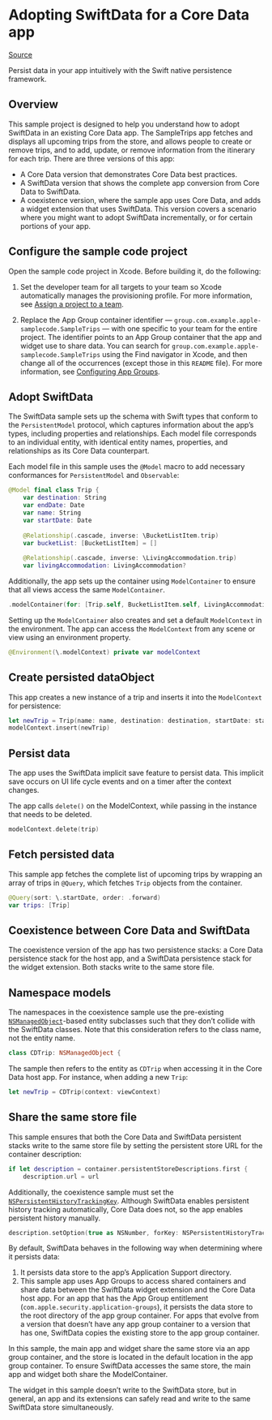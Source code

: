 # Adopting SwiftData for a Core Data app

[Source](https://developer.apple.com/documentation/coredata/adopting_swiftdata_for_a_core_data_app)

Persist data in your app intuitively with the Swift native persistence framework.

## Overview
This sample project is designed to help you understand how to adopt SwiftData in an existing Core Data app. The SampleTrips app fetches and displays all upcoming trips from the store, and allows people to create or remove trips, and to add, update, or remove information from the itinerary for each trip. There are three versions of this app:

- A Core Data version that demonstrates Core Data best practices.
- A SwiftData version that shows the complete app conversion from Core Data to SwiftData.
- A coexistence version, where the sample app uses Core Data, and adds a widget extension that uses SwiftData. This version covers a scenario where you might want to adopt SwiftData incrementally, or for certain portions of your app.

## Configure the sample code project

Open the sample code project in Xcode. Before building it, do the following:

1. Set the developer team for all targets to your team so Xcode automatically manages the provisioning profile. For more information, see [Assign a project to a team](https://help.apple.com/xcode/mac/current/#/dev23aab79b4).

2. Replace the App Group container identifier — `group.com.example.apple-samplecode.SampleTrips` — with one specific to your team for the entire project. The identifier points to an App Group container that the app and widget use to share data. You can search for `group.com.example.apple-samplecode.SampleTrips` using the Find navigator in Xcode, and then change all of the occurrences (except those in this `README` file). For more information, see [Configuring App Groups](https://developer.apple.com/documentation/xcode/configuring-app-groups).

## Adopt SwiftData

The SwiftData sample sets up the schema with Swift types that conform to the `PersistentModel` protocol, which captures information about the app’s types, including properties and relationships. Each model file corresponds to an individual entity, with identical entity names, properties, and relationships as its Core Data counterpart.

Each model file in this sample uses the `@Model` macro to add necessary conformances for `PersistentModel` and `Observable`:

``` swift
@Model final class Trip {
    var destination: String
    var endDate: Date
    var name: String
    var startDate: Date
    
    @Relationship(.cascade, inverse: \BucketListItem.trip)
    var bucketList: [BucketListItem] = []
    
    @Relationship(.cascade, inverse: \LivingAccommodation.trip)
    var livingAccommodation: LivingAccommodation?
```

Additionally, the app sets up the container using `ModelContainer` to ensure that all views access the same `ModelContainer`.
``` swift
.modelContainer(for: [Trip.self, BucketListItem.self, LivingAccommodation.self])
```

Setting up the `ModelContainer` also creates and set a default `ModelContext` in the environment. The app can access the `ModelContext` from any scene or view using an environment property.
``` swift
@Environment(\.modelContext) private var modelContext
```

## Create persisted dataObject
This app creates a new instance of a trip and inserts it into the `ModelContext` for persistence:
``` swift
let newTrip = Trip(name: name, destination: destination, startDate: startDate, endDate: endDate)
modelContext.insert(newTrip)
```

## Persist data

The app uses the SwiftData implicit save feature to persist data. This implicit save occurs on UI life cycle events and on a timer after the context changes.

The app calls `delete()` on the ModelContext, while passing in the instance that needs to be deleted.

``` swift
modelContext.delete(trip)
```

## Fetch persisted data

This sample app fetches the complete list of upcoming trips by wrapping an array of trips in `@Query`, which fetches `Trip` objects from the container.

``` swift
@Query(sort: \.startDate, order: .forward)
var trips: [Trip]
```

## Coexistence between Core Data and SwiftData

The coexistence version of the app has two persistence stacks: a Core Data persistence stack for the host app, and a SwiftData persistence stack for the widget extension. Both stacks write to the same store file.

## Namespace models

The namespaces in the coexistence sample use the pre-existing [`NSManagedObject`](https://developer.apple.com/documentation/coredata/nsmanagedobject)-based entity subclasses such that they don’t collide with the SwiftData classes. Note that this consideration refers to the class name, not the entity name.

``` swift
class CDTrip: NSManagedObject {
```

The sample then refers to the entity as `CDTrip` when accessing it in the Core Data host app. For instance, when adding a new `Trip`:

``` swift
let newTrip = CDTrip(context: viewContext)
```

## Share the same store file

This sample ensures that both the Core Data and SwiftData persistent stacks write to the same store file by setting the persistent store URL for the container description:

``` swift
if let description = container.persistentStoreDescriptions.first {
    description.url = url
```

Additionally, the coexistence sample must set the [`NSPersistentHistoryTrackingKey`](https://developer.apple.com/documentation/coredata/nspersistenthistorytrackingkey). Although SwiftData enables persistent history tracking automatically, Core Data does not, so the app enables persistent history manually.

``` swift
description.setOption(true as NSNumber, forKey: NSPersistentHistoryTrackingKey)
```

By default, SwiftData behaves in the following way when determining where it persists data:

1. It persists data store to the app’s Application Support directory.
2. This sample app uses App Groups to access shared containers and share data between the SwiftData widget extension and the Core Data host app. For an app that has the App Group entitlement (`com.apple.security.application-groups`), it persists the data store to the root directory of the app group container. For apps that evolve from a version that doesn’t have any app group container to a version that has one, SwiftData copies the existing store to the app group container.

In this sample, the main app and widget share the same store via an app group container, and the store is located in the default location in the app group container. To ensure SwiftData accesses the same store, the main app and widget both share the ModelContainer.

The widget in this sample doesn’t write to the SwiftData store, but in general, an app and its extensions can safely read and write to the same SwiftData store simultaneously.
